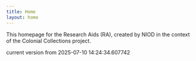 ```yaml
---
title: Home
layout: home
---
```


This homepage for the Research Aids (RA), created by NIOD in the context of the Colonial Collections project. 


current version from 2025-07-10 14:24:34.607742